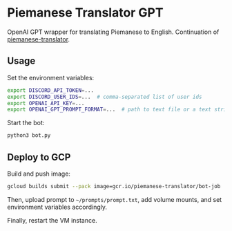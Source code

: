 # Piemanese Translator GPT

OpenAI GPT wrapper for translating Piemanese to English. Continuation of [piemanese-translator](https://github.com/jonnyli1125/piemanese-translator).

## Usage

Set the environment variables:
```bash
export DISCORD_API_TOKEN=...
export DISCORD_USER_IDS=...  # comma-separated list of user ids
export OPENAI_API_KEY=...
export OPENAI_GPT_PROMPT_FORMAT=...  # path to text file or a text string
```

Start the bot:
```bash
python3 bot.py
```

## Deploy to GCP

Build and push image:
```bash
gcloud builds submit --pack image=gcr.io/piemanese-translator/bot-job
```

Then, upload prompt to `~/prompts/prompt.txt`, add volume mounts, and set environment variables accordingly.

Finally, restart the VM instance.
